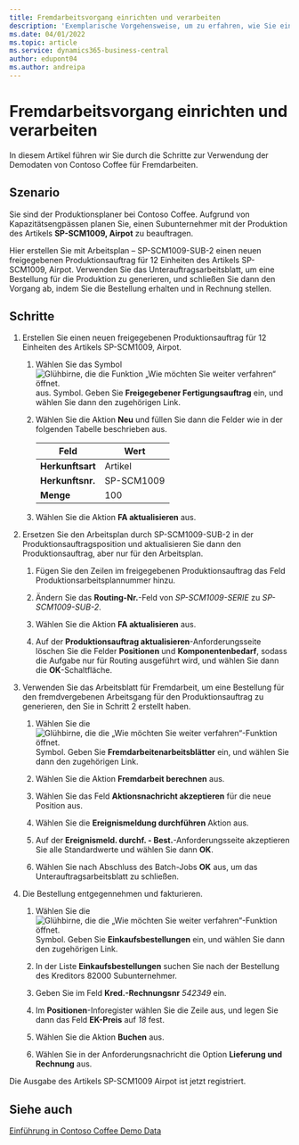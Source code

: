 ```yaml
---
title: Fremdarbeitsvorgang einrichten und verarbeiten
description: 'Exemplarische Vorgehensweise, um zu erfahren, wie Sie einen Unterauftragsvorgang in Business Central einrichten und verarbeiten.'
ms.date: 04/01/2022
ms.topic: article
ms.service: dynamics365-business-central
author: edupont04
ms.author: andreipa
---
```


# Fremdarbeitsvorgang einrichten und verarbeiten

In diesem Artikel führen wir Sie durch die Schritte zur Verwendung der Demodaten von Contoso Coffee für Fremdarbeiten.

## Szenario

Sie sind der Produktionsplaner bei Contoso Coffee. Aufgrund von Kapazitätsengpässen planen Sie, einen Subunternehmer mit der Produktion des Artikels **SP-SCM1009, Airpot** zu beauftragen.

Hier erstellen Sie mit Arbeitsplan – SP-SCM1009-SUB-2 einen neuen freigegebenen Produktionsauftrag für 12 Einheiten des Artikels SP-SCM1009, Airpot. Verwenden Sie das Unterauftragsarbeitsblatt, um eine Bestellung für die Produktion zu generieren, und schließen Sie dann den Vorgang ab, indem Sie die Bestellung erhalten und in Rechnung stellen.

## Schritte

1. Erstellen Sie einen neuen freigegebenen Produktionsauftrag für 12 Einheiten des Artikels SP-SCM1009, Airpot.

    1. Wählen Sie das Symbol ![Glühbirne, die die Funktion „Wie möchten Sie weiter verfahren“ öffnet.](../../media/ui-search/search_small.png "Tell me-Funktion") aus. Symbol. Geben Sie **Freigegebener Fertigungsauftrag** ein, und wählen Sie dann den zugehörigen Link.  

    2. Wählen Sie die Aktion **Neu** und füllen Sie dann die Felder wie in der folgenden Tabelle beschrieben aus.  

        |Feld  |Wert  |
        |---------|---------|
        |**Herkunftsart** |Artikel|
        |**Herkunftsnr.** |SP-SCM1009|
        |**Menge** |100|
    3. Wählen Sie die Aktion **FA aktualisieren** aus.  

2. Ersetzen Sie den Arbeitsplan durch SP-SCM1009-SUB-2 in der Produktionsauftragsposition und aktualisieren Sie dann den Produktionsauftrag, aber nur für den Arbeitsplan.  

    1. Fügen Sie den Zeilen im freigegebenen Produktionsauftrag das Feld Produktionsarbeitsplannummer hinzu.<!--in code, this is marked as visible=false-->

    2. Ändern Sie das **Routing-Nr.**-Feld von *SP-SCM1009-SERIE* zu *SP-SCM1009-SUB-2*.  

    3. Wählen Sie die Aktion **FA aktualisieren** aus.  

    4. Auf der **Produktionsauftrag aktualisieren**-Anforderungsseite löschen Sie die Felder **Positionen** und **Komponentenbedarf**, sodass die Aufgabe nur für Routing ausgeführt wird, und wählen Sie dann die **OK**-Schaltfläche.

3. Verwenden Sie das Arbeitsblatt für Fremdarbeit, um eine Bestellung für den fremdvergebenen Arbeitsgang für den Produktionsauftrag zu generieren, den Sie in Schritt 2 erstellt haben.  

    1. Wählen Sie die ![Glühbirne, die die „Wie möchten Sie weiter verfahren“-Funktion öffnet.](../../media/ui-search/search_small.png "Tell me-Funktion") Symbol. Geben Sie **Fremdarbeitenarbeitsblätter** ein, und wählen Sie dann den zugehörigen Link.  

    2. Wählen Sie die Aktion **Fremdarbeit berechnen** aus.

    3. Wählen Sie das Feld **Aktionsnachricht akzeptieren** für die neue Position aus.

    4. Wählen Sie die **Ereignismeldung durchführen** Aktion aus.  

    5. Auf der **Ereignismeld. durchf. - Best.**-Anforderungsseite akzeptieren Sie alle Standardwerte und wählen Sie dann **OK**.

    6. Wählen Sie nach Abschluss des Batch-Jobs **OK** aus, um das Unterauftragsarbeitsblatt zu schließen.  

4. Die Bestellung entgegennehmen und fakturieren.  

    1. Wählen Sie die ![Glühbirne, die die „Wie möchten Sie weiter verfahren“-Funktion öffnet.](../../media/ui-search/search_small.png "Tell me-Funktion") Symbol. Geben Sie **Einkaufsbestellungen** ein, und wählen Sie dann den zugehörigen Link.  

    2. In der Liste **Einkaufsbestellungen** suchen Sie nach der Bestellung des Kreditors 82000 Subunternehmer.

    3. Geben Sie im Feld **Kred.-Rechnungsnr** *542349* ein.

    4. Im **Positionen**-Inforegister wählen Sie die Zeile aus, und legen Sie dann das Feld **EK-Preis** auf *18* fest.

    5. Wählen Sie die Aktion **Buchen** aus.  

    6. Wählen Sie in der Anforderungsnachricht die Option **Lieferung und Rechnung** aus.  

Die Ausgabe des Artikels SP-SCM1009 Airpot ist jetzt registriert.

## Siehe auch

[Einführung in Contoso Coffee Demo Data](../contoso-coffee-intro.md)  
